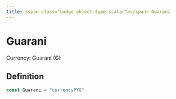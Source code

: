 ```yaml
---
title: <span class="badge object-type-scalar"></span> Guarani
---
```

# <span class="badge object-type-scalar"></span> Guarani

Currency: Guaraní (₲)

## Definition

```go
const Guarani = "currencyPYG"
```
